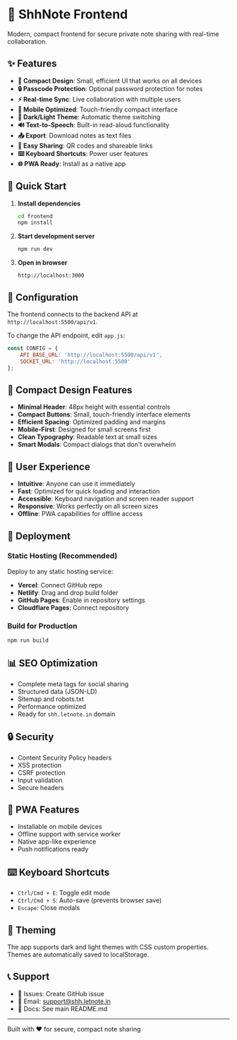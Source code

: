 # 🤫 ShhNote Frontend

Modern, compact frontend for secure private note sharing with real-time collaboration.

## ✨ Features

- **🎨 Compact Design**: Small, efficient UI that works on all devices
- **🔒 Passcode Protection**: Optional password protection for notes
- **⚡ Real-time Sync**: Live collaboration with multiple users
- **📱 Mobile Optimized**: Touch-friendly compact interface
- **🌙 Dark/Light Theme**: Automatic theme switching
- **🔊 Text-to-Speech**: Built-in read-aloud functionality
- **📤 Export**: Download notes as text files
- **🔗 Easy Sharing**: QR codes and shareable links
- **⌨️ Keyboard Shortcuts**: Power user features
- **🌐 PWA Ready**: Install as a native app

## 🚀 Quick Start

1. **Install dependencies**
   ```bash
   cd frontend
   npm install
   ```

2. **Start development server**
   ```bash
   npm run dev
   ```

3. **Open in browser**
   ```
   http://localhost:3000
   ```

## 🔧 Configuration

The frontend connects to the backend API at `http://localhost:5500/api/v1`. 

To change the API endpoint, edit `app.js`:

```javascript
const CONFIG = {
    API_BASE_URL: 'http://localhost:5500/api/v1',
    SOCKET_URL: 'http://localhost:5500'
};
```

## 📱 Compact Design Features

- **Minimal Header**: 48px height with essential controls
- **Compact Buttons**: Small, touch-friendly interface elements
- **Efficient Spacing**: Optimized padding and margins
- **Mobile-First**: Designed for small screens first
- **Clean Typography**: Readable text at small sizes
- **Smart Modals**: Compact dialogs that don't overwhelm

## 🎯 User Experience

- **Intuitive**: Anyone can use it immediately
- **Fast**: Optimized for quick loading and interaction
- **Accessible**: Keyboard navigation and screen reader support
- **Responsive**: Works perfectly on all screen sizes
- **Offline**: PWA capabilities for offline access

## 🚀 Deployment

### Static Hosting (Recommended)

Deploy to any static hosting service:

- **Vercel**: Connect GitHub repo
- **Netlify**: Drag and drop build folder
- **GitHub Pages**: Enable in repository settings
- **Cloudflare Pages**: Connect repository

### Build for Production

```bash
npm run build
```

## 📊 SEO Optimization

- Complete meta tags for social sharing
- Structured data (JSON-LD)
- Sitemap and robots.txt
- Performance optimized
- Ready for `shh.letnote.in` domain

## 🔒 Security

- Content Security Policy headers
- XSS protection
- CSRF protection
- Input validation
- Secure headers

## 📱 PWA Features

- Installable on mobile devices
- Offline support with service worker
- Native app-like experience
- Push notifications ready

## ⌨️ Keyboard Shortcuts

- `Ctrl/Cmd + E`: Toggle edit mode
- `Ctrl/Cmd + S`: Auto-save (prevents browser save)
- `Escape`: Close modals

## 🎨 Theming

The app supports dark and light themes with CSS custom properties. Themes are automatically saved to localStorage.

## 📞 Support

- 🐛 Issues: Create GitHub issue
- 📧 Email: support@shh.letnote.in
- 📖 Docs: See main README.md

---

Built with ❤️ for secure, compact note sharing